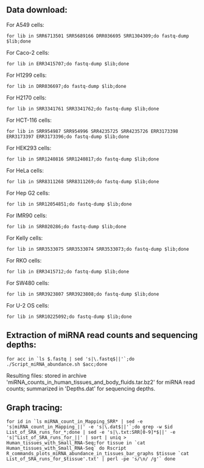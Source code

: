 ## Data download: ##

For A549 cells:

``for lib in SRR6713501 SRR5689166 DRR036695 SRR1304309;do fastq-dump $lib;done``

For Caco-2 cells:

``for lib in ERR3415707;do fastq-dump $lib;done``

For H1299 cells:

``for lib in DRR036697;do fastq-dump $lib;done``

For H2170 cells:

``for lib in SRR3341761 SRR3341762;do fastq-dump $lib;done``

For HCT-116 cells:

``for lib in SRR954987 SRR954996 SRR4235725 SRR4235726 ERR3173398 ERR3173397 ERR3173396;do fastq-dump $lib;done``

For HEK293 cells:

``for lib in SRR1240816 SRR1240817;do fastq-dump $lib;done``

For HeLa cells:

``for lib in SRR8311268 SRR8311269;do fastq-dump $lib;done``

For Hep G2 cells:

``for lib in SRR12054851;do fastq-dump $lib;done``

For IMR90 cells:

``for lib in SRR020286;do fastq-dump $lib;done``

For Kelly cells:

``for lib in SRR3533075 SRR3533074 SRR3533073;do fastq-dump $lib;done``

For RKO cells:

``for lib in ERR3415712;do fastq-dump $lib;done``

For SW480 cells:

``for lib in SRR3923807 SRR3923808;do fastq-dump $lib;done``

For U-2 OS cells:

``for lib in SRR10225092;do fastq-dump $lib;done``



## Extraction of miRNA read counts and sequencing depths: ##

``for acc in `ls $.fastq | sed 's|\.fastq$||'`;do ./Script_miRNA_abundance.sh $acc;done``

Resulting files: stored in archive 'miRNA_counts_in_human_tissues_and_body_fluids.tar.bz2' for miRNA read counts; summarized in 'Depths.dat' for sequencing depths.

## Graph tracing: ##

``for id in `ls miRNA_count_in_Mapping_SRR* | sed -e 's|miRNA_count_in_Mapping_||' -e 's|\.dat$||'`;do grep -w $id List_of_SRA_runs_for_*;done | sed -e 's|\.txt:SRR[0-9]*$||' -e 's|^List_of_SRA_runs_for_||' | sort | uniq > Human_tissues_with_Small_RNA-Seq;for tissue in `cat Human_tissues_with_Small_RNA-Seq`
do Rscript R_commands_plots_miRNA_abundance_in_tissues_bar_graphs $tissue `cat List_of_SRA_runs_for_$tissue'.txt' | perl -pe 's/\n/ /g'`
done``
